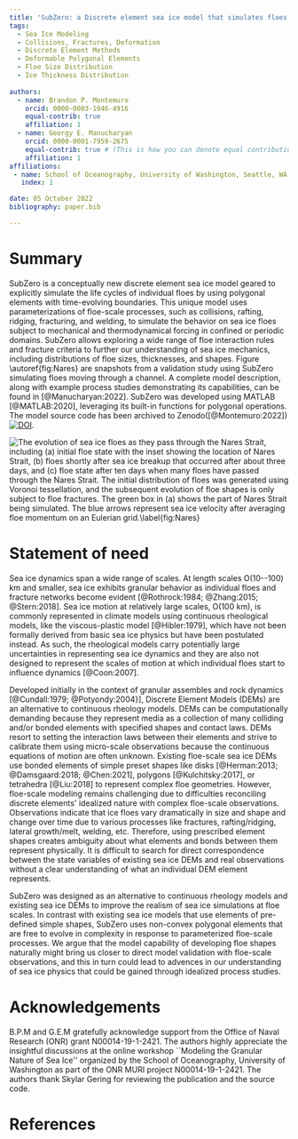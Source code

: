 ```yaml
---
title: 'SubZero: a Discrete element sea ice model that simulates floes as evolving concave polygons'
tags:
  - Sea Ice Modeling
  - Collisions, Fractures, Deformation
  - Discrete Element Methods
  - Deformable Polygonal Elements 
  - Floe Size Distribution
  - Ice Thickness Distribution
  
authors:
  - name: Brandon P. Montemuro
    orcid: 0000-0003-1946-4916
    equal-contrib: true
    affiliation: 1
  - name: Georgy E. Manucharyan
    orcid: 0000-0001-7959-2675
    equal-contrib: true # (This is how you can denote equal contributions between multiple authors)
    affiliation: 1
affiliations:
 - name: School of Oceanography, University of Washington, Seattle, WA
   index: 1

date: 05 October 2022
bibliography: paper.bib

---
```


# Summary

SubZero is a conceptually new discrete element sea ice model geared to explicitly simulate the life cycles of individual floes by using polygonal elements with time-evolving boundaries. This unique model uses parameterizations of floe-scale processes, such as collisions, rafting, ridging, fracturing, and welding, to simulate the behavior on sea ice floes subject to mechanical and thermodynamical forcing in confined or periodic domains. SubZero allows exploring a wide range of floe interaction rules and fracture criteria to further our understanding of sea ice mechanics, including distributions of floe sizes, thicknesses, and shapes. Figure \autoref{fig:Nares} are snapshots from a validation study using SubZero simulating floes moving through a channel. A complete model description, along with example process studies demonstrating its capabilities, can be found in [@Manucharyan:2022]. SubZero was developed using MATLAB [@MATLAB:2020], leveraging its built-in functions for polygonal operations. The model source code has been archived to Zenodo([@Montemuro:2022]) [![DOI](https://zenodo.org/badge/DOI/10.5281/zenodo.7222680.svg)](https://doi.org/10.5281/zenodo.7222680). 

![The evolution of sea ice floes as they pass through the Nares Strait, including (a) initial floe state with the inset showing the location of Nares Strait, (b) floes shortly after sea ice breakup that occurred after about three days, and (c) floe state after ten days when many floes have passed through the Nares Strait. The initial distribution of floes was generated using Voronoi tessellation, and the subsequent evolution of floe shapes is only subject to floe fractures. The green box in (a) shows the part of Nares Strait being simulated. The blue arrows represent sea ice velocity after averaging floe momentum on an Eulerian grid.\label{fig:Nares}](Nares_Floes.png)



# Statement of need

Sea ice dynamics span a wide range of scales. At length scales O(10--100) km and smaller, sea ice exhibits granular behavior as individual floes and fracture networks become evident  [@Rothrock:1984; @Zhang:2015; @Stern:2018]. Sea ice motion at relatively large scales, O(100 km), is commonly represented in climate models using continuous rheological models, like the viscous-plastic model [@Hibler:1979], which have not been formally derived from basic sea ice physics but have been postulated instead. As such, the rheological models carry potentially large uncertainties in representing sea ice dynamics and they are also not designed to represent the scales of motion at which individual floes start to influence dynamics [@Coon:2007]. 

Developed initially in the context of granular assembles and rock dynamics [@Cundall:1979; @Potyondy:2004}], Discrete Element Models (DEMs) are an alternative to continuous rheology models. DEMs can be computationally demanding because they represent media as a collection of many colliding and/or bonded elements with specified shapes and contact laws. DEMs resort to setting the interaction laws between their elements and strive to calibrate them using micro-scale observations because the continuous equations of motion are often unknown. Existing floe-scale sea ice DEMs use bonded elements of simple preset shapes like disks [@Herman:2013; @Damsgaard:2018; @Chen:2021], polygons [@Kulchitsky:2017], or tetrahedra [@Liu:2018] to represent complex floe geometries. However, floe-scale modeling remains challenging due to difficulties reconciling discrete elements' idealized nature with complex floe-scale observations. Observations indicate that ice floes vary dramatically in size and shape and change over time due to various processes like fractures, rafting/ridging, lateral growth/melt, welding, etc. Therefore, using prescribed element shapes creates ambiguity about what elements and bonds between them represent physically. It is difficult to search for direct correspondence between the state variables of existing sea ice DEMs and real observations without a clear understanding of what an individual DEM element represents. 

SubZero was designed as an alternative to continuous rheology models and existing sea ice DEMs to improve the realism of sea ice simulations at floe scales. In contrast with existing sea ice models that use elements of pre-defined simple shapes, SubZero uses non-convex polygonal elements that are free to evolve in complexity in response to parameterized floe-scale processes. We argue that the model capability of developing floe shapes naturally might bring us closer to direct model validation with floe-scale observations, and this in turn could lead to advences in our understanding of sea ice physics that could be gained through idealized process studies. 




# Acknowledgements

B.P.M and G.E.M gratefully acknowledge support from the Office of Naval Research (ONR) grant N00014-19-1-2421. The authors highly appreciate the insightful discussions at the online workshop ``Modeling the Granular Nature of Sea Ice'' organized by the School of Oceanography, University of Washington as part of the ONR MURI project N00014-19-1-2421. The authors thank Skylar Gering for reviewing the publication and the source code.

# References

